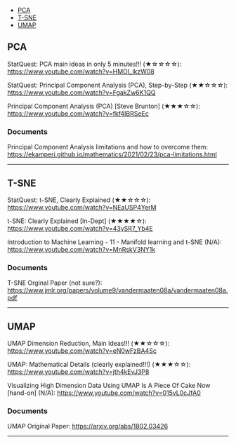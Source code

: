 - [PCA](/resources/machine_learning/dimentional_reduction/#pca)
- [T-SNE](/resources/machine_learning/dimentional_reduction/#t-sne)
- [UMAP](/resources/machine_learning/dimentional_reduction/#umap)

## PCA
StatQuest: PCA main ideas in only 5 minutes!!! (★☆☆☆☆): https://www.youtube.com/watch?v=HMOI_lkzW08


StatQuest: Principal Component Analysis (PCA), Step-by-Step (★★☆☆☆): https://www.youtube.com/watch?v=FgakZw6K1QQ


Principal Component Analysis (PCA) [Steve Brunton] (★★★☆☆): https://www.youtube.com/watch?v=fkf4IBRSeEc


### Documents
Principal Component Analysis limitations and how to overcome them: https://ekamperi.github.io/mathematics/2021/02/23/pca-limitations.html
<hr/>

## T-SNE
StatQuest: t-SNE, Clearly Explained (★★☆☆☆): https://www.youtube.com/watch?v=NEaUSP4YerM

t-SNE: Clearly Explained [In-Dept] (★★★★☆): https://www.youtube.com/watch?v=43ySR7_Yb4E

Introduction to Machine Learning - 11 - Manifold learning and t-SNE (N/A): https://www.youtube.com/watch?v=MnRskV3NY1k

### Documents
T-SNE Orginal Paper (not sure?): https://www.jmlr.org/papers/volume9/vandermaaten08a/vandermaaten08a.pdf
<hr/>

## UMAP
UMAP Dimension Reduction, Main Ideas!!! (★★☆☆☆): https://www.youtube.com/watch?v=eN0wFzBA4Sc


UMAP: Mathematical Details (clearly explained!!!) (★★★☆☆): https://www.youtube.com/watch?v=jth4kEvJ3P8

Visualizing High Dimension Data Using UMAP Is A Piece Of Cake Now [hand-on] (N/A): https://www.youtube.com/watch?v=015vL0cJfA0

### Documents
UMAP Original Paper: https://arxiv.org/abs/1802.03426
<hr/>

